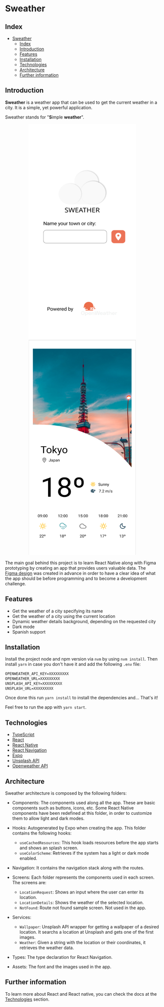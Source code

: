 # Sweather

## Index
- [Sweather](#sweather)
  - [Index](#index)
  - [Introduction](#introduction)
  - [Features](#features)
  - [Installation](#installation)
  - [Technologies](#technologies)
  - [Architecture](#architecture)
  - [Further information](#further-information)

## Introduction
**Sweather** is a weather app that can be used to get the current weather in a city. It is a simple, yet powerful application. 

Sweather stands for "**S**imple **weather**".
<p align="center">
  <img src="assets/images/location-request.png" width="350" height="700" title="Weather request screen">
  <img src="assets/images/location-details.png" width="350" height="700" title="Weather details screen">
</p>

The main goal behind this project is to learn React Native along with Figma prototyping by creating an app
that provides users valuable data. The [Figma design](https://www.figma.com/file/Jy1owSd3o2e8TZlySfW6eb/Sweather?node-id=0%3A1) was created in advance in order to have a clear idea of what the app should be before programming and to become a development challenge.

## Features
- Get the weather of a city specifying its name
- Get the weather of a city using the current location
- Dynamic weather details background, depending on the requested city
- Dark mode
- Spanish support

## Installation

Install the project node and npm version via `nvm` by using `nvm install`. 
Then install `yarn` in case you don't have it and add the following `.env` file:

```env
OPENWEATHER_API_KEY=XXXXXXXXX
OPENWEATHER_URL=XXXXXXXXX
UNSPLASH_API_KEY=XXXXXXXXX
UNSPLASH_URL=XXXXXXXXX
```

Once done this run `yarn install` to install the dependencies and... That's it!

Feel free to run the app with `yarn start`.

## Technologies

-   [TypeScript](https://www.typescriptlang.org/)
-   [React](https://es.reactjs.org/)
-   [React Native](https://reactnative.dev/)
-   [React Navigation](https://reactnavigation.org/)
-   [Expo](https://docs.expo.dev/)
-   [Unsplash API](https://unsplash.com/documentation)
-   [Openweather API](https://openweathermap.org/api)

## Architecture
Sweather architecture is composed by the following folders:

-   Components:
    The components used along all the app. These are basic components such as buttons, icons, etc. Some React Native components have been redefined at this folder, in order to customize them to allow light and dark modes.

-   Hooks:
    Autogenerated by Expo when creating the app. This folder contains the following hooks:
    - `useCachedResources`: This hook loads resources before the app starts and shows an splash screen.
    - `useColorScheme`: Retrieves if the system has a light or dark mode enabled.

-   Navigation:
    It contains the navigation stack along with the routes.

-   Screens:
    Each folder represents the components used in each screen. The screens are:
    - `LocationRequest`: Shows an input where the user can enter its location. 
    - `LocationDetails`: Shows the weather of the selected location. 
    - `NotFound`: Route not found sample screen. Not used in the app. 

-   Services:
    - `Wallpaper`: Unsplash API wrapper for getting a wallpaper of a desired location. It searchs a location at Unsplash and gets one of the first images.
    - `Weather`: Given a string with the location or their coordinates, it retrieves the weather data.
  
-   Types:
    The type declaration for React Navigation.
  
-   Assets:
    The font and the images used in the app.

## Further information
To learn more about React and React native, you can check the docs at the [Technologies](#technologies) section.